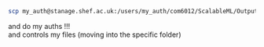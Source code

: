 ```bash
scp my_auth@stanage.shef.ac.uk:/users/my_auth/com6012/ScalableML/Output/some_specific_file.png /mnt/c/Users/miiiiine/Downloads/
```
and do my auths !!! \
and controls my files (moving into the specific folder)
